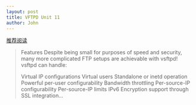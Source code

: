 ```yaml
---
layout: post
title: VFTPD Unit 11
author: John
---
```


[推荐阅读](https://help.ubuntu.com/community/vsftpd#Create_The_Virtual_Users_Database)
> Features
> Despite being small for purposes of speed and security, many more complicated FTP setups are achievable with vsftpd! vsftpd can handle:
>
> Virtual IP configurations
> Virtual users
> Standalone or inetd operation
> Powerful per-user configurability
> Bandwidth throttling
> Per-source-IP configurability
> Per-source-IP limits
> IPv6
> Encryption support through SSL integration...
